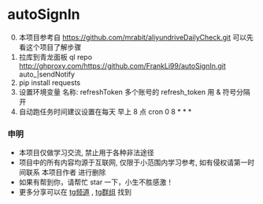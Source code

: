 # autoSignIn
0. 本项目参考自 https://github.com/mrabit/aliyundriveDailyCheck.git  可以先看这个项目了解步骤
1. 拉库到青龙面板 ql repo http://ghproxy.com/https://github.com/FrankLi99/autoSignIn.git auto_|sendNotify
2. pip install requests
3. 设置环境变量 名称: refreshToken 多个账号的 refresh_token 用 & 符号分隔开
4. 自动跑任务时间建议设置在每天 早上 8 点 cron   0 8 * * *



### 申明

- 本项目仅做学习交流, 禁止用于各种非法途径
- 项目中的所有内容均源于互联网, 仅限于小范围内学习参考, 如有侵权请第一时间联系 本项目作者 进行删除
- 如果有帮到你，请帮忙 star 一下，小生不胜感激！
- 更多分享可以在 [tg频道](https://t.me/+U7HfTpOLpNphYWU1) , [tg群组](https://t.me/+EbVwV9gsrk00NjJl) 找到
